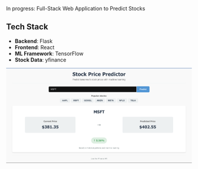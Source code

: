 In progress: Full-Stack Web Application to Predict Stocks

## Tech Stack

- **Backend**: Flask
- **Frontend**: React
- **ML Framework**: TensorFlow
- **Stock Data**: yfinance

![Alternate Image](Example.png)
